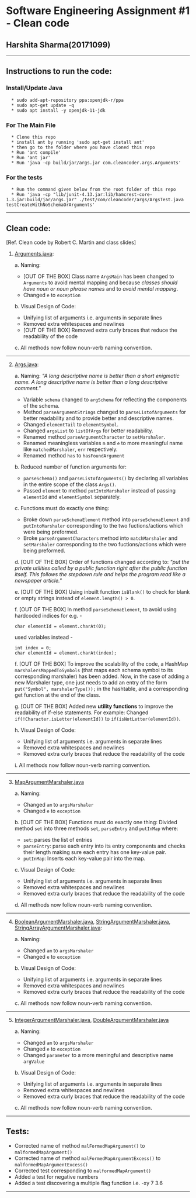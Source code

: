 # Software Engineering Assignment #1 - Clean code
## Harshita Sharma(20171099)
-------------------------------
## Instructions to run the code:

### Install/Update Java
      * sudo add-apt-repository ppa:openjdk-r/ppa
      * sudo apt-get update -q 
      * sudo apt install -y openjdk-11-jdk 

### For The Main File
      * Clone this repo 
      * install ant by running 'sudo apt-get install ant'
      * then go to the folder where you have cloned this repo
      * Run 'ant compile'
      * Run 'ant jar'
      * Run 'java -cp build/jar/args.jar com.cleancoder.args.Arguments'

### For the tests
      * Run the command given below from the root folder of this repo
      * Run 'java -cp "lib/junit-4.13.jar:lib/hamcrest-core-1.3.jar:build/jar/args.jar" ./test/com/cleancoder/args/ArgsTest.java testCreateWithNoSchemaOrArguments'
---------------------------------
## Clean code:
[Ref. Clean code by Robert C. Martin and class slides]

1. [Arguments.java](./src/com/cleancoder/args/Arguments.java):

      a. Naming: 
      - [OUT OF THE BOX] Class name `ArgsMain` has been changed to `Arguments` to avoid mental mapping and because *classes should have noun or noun phrase names* and to *avoid mental mapping*.
      - Changed `e` to `exception`
      
      b. Visual Design of Code: 
      - Unifying list of arguments i.e. arguments in separate lines
      - Removed extra whitespaces and newlines
      - [OUT OF THE BOX] Removed extra curly braces that reduce the readability of the code

      c. All methods now follow noun-verb naming convention.
---------------------------------

2. [Args.java](./src/com/cleancoder/args/Arguments.java):  

      a. Naming: *"A long descriptive name is better than a short enigmatic name. A long descriptive name is better than a long descriptive comment."*  
      - Variable `schema` changed to `argSchema` for reflecting the components of the schema.
      - Method `parseArgumentStrings` changed to `parseListofArguments` for better readability and to provide better and descriptive names.
      - Changed `elementTail` to `elementSymbol`.
      - Changed `argsList` to `listOfArgs` for better readability.
      - Renamed method `parseArgumentCharacter` to `setMarshaler`.
      - Renamed meaningless variables `m` and `e` to more meaningful name like `matchedMarshaler`, `err` respectively.
      - Renamed method `has` to `hasFoundArgument`
      
      b. Reduced number of function arguments for:
      - `parseSchema()` and `parseListofArguments()` by declaring all variables in the entire scope of the class `Args()`.
      - Passed `element` to method `putIntoMarshaler` instead of passing `elementId` and `elementSymbol` separately.
      
      c. Functions must do exactly one thing:  
      - Broke down `parseSchemaElement` method into `parseSchemaElement` and `putIntoMarshaler` corresponding to the two fuctions/actions which were being preformed.
      - Broke `parseArgumentCharacters` method into `matchMarshaler` and `setMarshaler` corresponding to the two fuctions/actions which were being preformed.

      d. [OUT OF THE BOX] Order of functions changed according to: *"put the private utilities called by a public function right after the public function itself. This follows the stepdown rule and helps the program read like a newspaper article."*

      e. [OUT OF THE BOX] Using inbuilt function `isBlank()` to check for blank or empty strings instead of `element.length() > 0`.

      f. [OUT OF THE BOX] In method `parseSchemaElement`, to avoid using hardcoded indices for e.g. - 
      ```
      char elementId = element.charAt(0);
      ```
      used variables instead -
      ```
      int index = 0;
      char elementId = element.charAt(index);
      ```
      f. [OUT OF THE BOX] To improve the scalability of the code, a HashMap `marshalersMappedToSymbols` (that maps each schema symbol to its corresponding marshaler) has been added. Now, in the case of adding a new Marshaler type, one just needs to add an entry of the form `put("Symbol", marshalerType());` in the hashtable, and a corresponding get function at the end of the class.

      g. [OUT OF THE BOX] Added new **utility functions** to improve the readability of if-else statements. For example: 
      Changed `if(!Character.isLetter(elementId))` to  `if(isNotLetter(elementId))`.

      h. Visual Design of Code: 
      - Unifying list of arguments i.e. arguments in separate lines
      - Removed extra whitespaces and newlines
      - Removed extra curly braces that reduce the readability of the code

      i. All methods now follow noun-verb naming convention.

---------------------------------
3. [MapArgumentMarshaler.java](./src/com/cleancoder/args/MapArgumentMarshaler.java)

      a. Naming: 
      - Changed `am` to `argsMarshaler`
      - Changed `e` to `exception`

      b. [OUT OF THE BOX] Functions must do exactly one thing: Divided method `set` into three methods `set`, `parseEntry` and `putInMap` where:
      - `set`: parses the list of entries
      - `parseEntry`: parse each entry into its entry components and checks their length making sure each entry has one key-value pair.
      - `putInMap`: Inserts each key-value pair into the map. 

      c. Visual Design of Code: 
      - Unifying list of arguments i.e. arguments in separate lines
      - Removed extra whitespaces and newlines
      - Removed extra curly braces that reduce the readability of the code

      d. All methods now follow noun-verb naming convention.

---------------------------------
4. [BooleanArgumentMarshaler.java](./src/com/cleancoder/args/BooleanArgumentMarshaler.java), [StringArgumentMarshaler.java](./src/com/cleancoder/args/StringArgumentMarshaler.java), [StringArrayArgumentMarshaler.java](./src/com/cleancoder/args/StringArrayArgumentMarshaler.java):  

      a. Naming: 
      - Changed `am` to `argsMarshaler`
      - Changed `e` to `exception`

      b. Visual Design of Code: 
      - Unifying list of arguments i.e. arguments in separate lines
      - Removed extra whitespaces and newlines
      - Removed extra curly braces that reduce the readability of the code

      c. All methods now follow noun-verb naming convention.

---------------------------------
5. [IntegerArgumentMarshaler.java](./src/com/cleancoder/args/IntegerArgumentMarshaler.java), [DoubleArgumentMarshaler.java](./src/com/cleancoder/args/DoubleArgumentMarshaler.java)

      a. Naming:
      - Changed `am` to `argsMarshaler`
      - Changed `e` to `exception`
      - Changed `parameter` to a more meningful and descriptive name `argValue` 

      b. Visual Design of Code: 
      - Unifying list of arguments i.e. arguments in separate lines
      - Removed extra whitespaces and newlines
      - Removed extra curly braces that reduce the readability of the code

      c. All methods now follow noun-verb naming convention.

---------------------------------

## Tests:

- Corrected name of method `malFormedMapArgument()` to `malformedMapArgument()`
- Corrected name of method `malFormedMapArgumentExcess()` to `malformedMapArgumentExcess()`
- Corrected test corresponding to `malformedMapArgument()`
- Added a test for negative numbers
- Added a test discovering a multiple flag function i.e. -xy 7 3.6

---------------------------------
